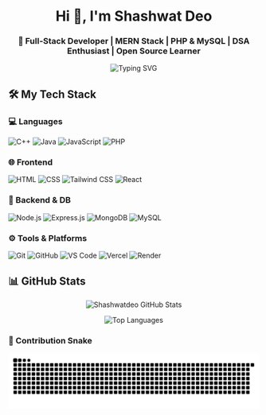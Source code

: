 <h1 align="center">Hi 👋, I'm Shashwat Deo</h1>
<h3 align="center">🚀 Full-Stack Developer | MERN Stack | PHP & MySQL | DSA Enthusiast | Open Source Learner</h3>

<p align="center">
  <img src="https://readme-typing-svg.herokuapp.com?font=Fira+Code&pause=1000&color=36BCF7&width=435&lines=React+%7C+Node+%7C+MongoDB+%7C+Tailwind+CSS;PHP+%7C+MySQL+%7C+Laravel;Problem+Solver+%7C+Code+Lover+%7C+Quick+Learner" alt="Typing SVG" />
</p>

## 🛠️ My Tech Stack

### 💻 Languages
![C++](https://img.shields.io/badge/C%2B%2B-00599C?style=flat&logo=c%2B%2B&logoColor=white)
![Java](https://img.shields.io/badge/Java-ED8B00?style=flat&logo=java&logoColor=white)
![JavaScript](https://img.shields.io/badge/JavaScript-F7DF1E?style=flat&logo=javascript&logoColor=black)
![PHP](https://img.shields.io/badge/PHP-777BB4?style=flat&logo=php&logoColor=white)

### 🌐 Frontend
![HTML](https://img.shields.io/badge/HTML5-E34F26?style=flat&logo=html5&logoColor=white)
![CSS](https://img.shields.io/badge/CSS3-1572B6?style=flat&logo=css3&logoColor=white)
![Tailwind CSS](https://img.shields.io/badge/Tailwind_CSS-38B2AC?style=flat&logo=tailwind-css&logoColor=white)
![React](https://img.shields.io/badge/React-20232A?style=flat&logo=react&logoColor=61DAFB)

### 🔧 Backend & DB
![Node.js](https://img.shields.io/badge/Node.js-339933?style=flat&logo=nodedotjs&logoColor=white)
![Express.js](https://img.shields.io/badge/Express.js-000000?style=flat&logo=express&logoColor=white)
![MongoDB](https://img.shields.io/badge/MongoDB-4EA94B?style=flat&logo=mongodb&logoColor=white)
![MySQL](https://img.shields.io/badge/MySQL-00000F?style=flat&logo=mysql&logoColor=white)

### ⚙️ Tools & Platforms
![Git](https://img.shields.io/badge/Git-F05032?style=flat&logo=git&logoColor=white)
![GitHub](https://img.shields.io/badge/GitHub-181717?style=flat&logo=github&logoColor=white)
![VS Code](https://img.shields.io/badge/VS_Code-007ACC?style=flat&logo=visual-studio-code&logoColor=white)
![Vercel](https://img.shields.io/badge/Vercel-000000?style=flat&logo=vercel&logoColor=white)
![Render](https://img.shields.io/badge/Render-46E3B7?style=flat&logo=render&logoColor=black)

## 📊 GitHub Stats

<p align="center">
  <img src="https://github-readme-stats.vercel.app/api?username=Shashwatdeo&show_icons=true&theme=tokyonight" alt="Shashwatdeo GitHub Stats" />
</p>

<p align="center">
  <img src="https://github-readme-stats.vercel.app/api/top-langs/?username=Shashwatdeo&layout=compact&theme=tokyonight&hide=css" alt="Top Languages" />
</p>

### 🐍 Contribution Snake

![Snake animation](https://github.com/Shashwatdeo/Shashwatdeo/blob/output/github-contribution-grid-snake.svg)



